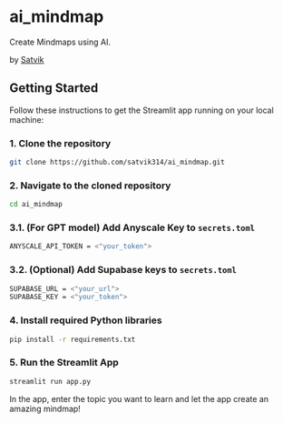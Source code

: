 # ai_mindmap

Create Mindmaps using AI.

by [Satvik](https://www.linkedin.com/in/satvik-paramkusham/)


## Getting Started

Follow these instructions to get the Streamlit app running on your local machine:

### 1. Clone the repository
```bash
git clone https://github.com/satvik314/ai_mindmap.git
```

### 2. Navigate to the cloned repository
```bash
cd ai_mindmap
```

### 3.1. (For GPT model) Add Anyscale Key to ```secrets.toml```
```bash
ANYSCALE_API_TOKEN = <"your_token">
```

### 3.2. (Optional) Add Supabase keys to ```secrets.toml```
```bash
SUPABASE_URL = <"your_url">
SUPABASE_KEY = <"your_token">
```

### 4. Install required Python libraries
```bash
pip install -r requirements.txt
```

### 5. Run the Streamlit App
```bash
streamlit run app.py
```

In the app, enter the topic you want to learn and let the app create an amazing mindmap!
